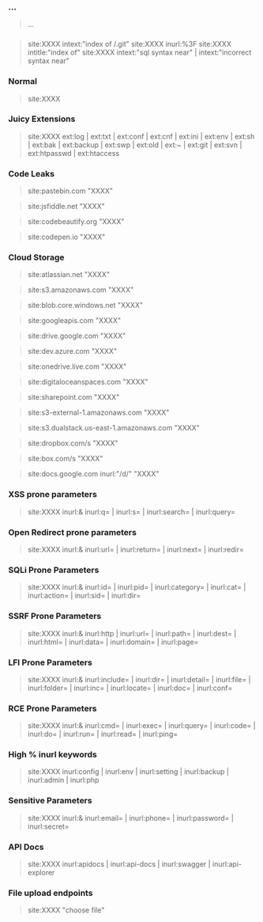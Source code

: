 ### ...

> ...

###

> site:XXXX  intext:"index of /.git"
> site:XXXX  inurl:%3F
> site:XXXX  intitle:"index of"
> site:XXXX  intext:"sql syntax near" | intext:"incorrect syntax near"


### Normal

> site:XXXX

### Juicy Extensions

> site:XXXX  ext:log | ext:txt | ext:conf | ext:cnf | ext:ini | ext:env | ext:sh | ext:bak | ext:backup | ext:swp | ext:old | ext:~ | ext:git | ext:svn | ext:htpasswd | ext:htaccess

### Code Leaks

> site:pastebin.com "XXXX"

> site:jsfiddle.net "XXXX"

> site:codebeautify.org "XXXX"

> site:codepen.io "XXXX"

### Cloud Storage

> site:atlassian.net "XXXX"

> site:s3.amazonaws.com "XXXX"

> site:blob.core.windows.net "XXXX"

> site:googleapis.com "XXXX"

> site:drive.google.com "XXXX"

> site:dev.azure.com "XXXX"

> site:onedrive.live.com "XXXX"

> site:digitaloceanspaces.com "XXXX"

> site:sharepoint.com "XXXX"

> site:s3-external-1.amazonaws.com "XXXX"

> site:s3.dualstack.us-east-1.amazonaws.com "XXXX"

> site:dropbox.com/s "XXXX"

> site:box.com/s "XXXX"

> site:docs.google.com inurl:"/d/" "XXXX"

### XSS prone parameters

> site:XXXX  inurl:&  inurl:q= | inurl:s= | inurl:search= | inurl:query=

### Open Redirect prone parameters

> site:XXXX  inurl:&  inurl:url= | inurl:return= | inurl:next= | inurl:redir=

### SQLi Prone Parameters

> site:XXXX  inurl:&  inurl:id= | inurl:pid= | inurl:category= | inurl:cat= | inurl:action= | inurl:sid= | inurl:dir=

### SSRF Prone Parameters

> site:XXXX  inurl:&  inurl:http | inurl:url= | inurl:path= | inurl:dest= | inurl:html= | inurl:data= | inurl:domain=  | inurl:page=

### LFI Prone Parameters

> site:XXXX  inurl:&  inurl:include= | inurl:dir= | inurl:detail= | inurl:file= | inurl:folder= | inurl:inc= | inurl:locate= | inurl:doc= | inurl:conf=

### RCE Prone Parameters

> site:XXXX  inurl:&  inurl:cmd= | inurl:exec= | inurl:query= | inurl:code= | inurl:do= | inurl:run= | inurl:read= | inurl:ping=

### High % inurl keywords

> site:XXXX  inurl:config | inurl:env | inurl:setting | inurl:backup | inurl:admin | inurl:php

### Sensitive Parameters

> site:XXXX  inurl:&  inurl:email= | inurl:phone= | inurl:password= | inurl:secret=

### API Docs

> site:XXXX  inurl:apidocs | inurl:api-docs | inurl:swagger | inurl:api-explorer

### File upload endpoints

> site:XXXX  "choose file"
